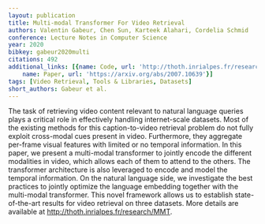 ```yaml
---
layout: publication
title: Multi-modal Transformer For Video Retrieval
authors: Valentin Gabeur, Chen Sun, Karteek Alahari, Cordelia Schmid
conference: Lecture Notes in Computer Science
year: 2020
bibkey: gabeur2020multi
citations: 492
additional_links: [{name: Code, url: 'http://thoth.inrialpes.fr/research/MMT.'}, {
    name: Paper, url: 'https://arxiv.org/abs/2007.10639'}]
tags: [Video Retrieval, Tools & Libraries, Datasets]
short_authors: Gabeur et al.
---
```

The task of retrieving video content relevant to natural language queries
plays a critical role in effectively handling internet-scale datasets. Most of
the existing methods for this caption-to-video retrieval problem do not fully
exploit cross-modal cues present in video. Furthermore, they aggregate
per-frame visual features with limited or no temporal information. In this
paper, we present a multi-modal transformer to jointly encode the different
modalities in video, which allows each of them to attend to the others. The
transformer architecture is also leveraged to encode and model the temporal
information. On the natural language side, we investigate the best practices to
jointly optimize the language embedding together with the multi-modal
transformer. This novel framework allows us to establish state-of-the-art
results for video retrieval on three datasets. More details are available at
http://thoth.inrialpes.fr/research/MMT.
